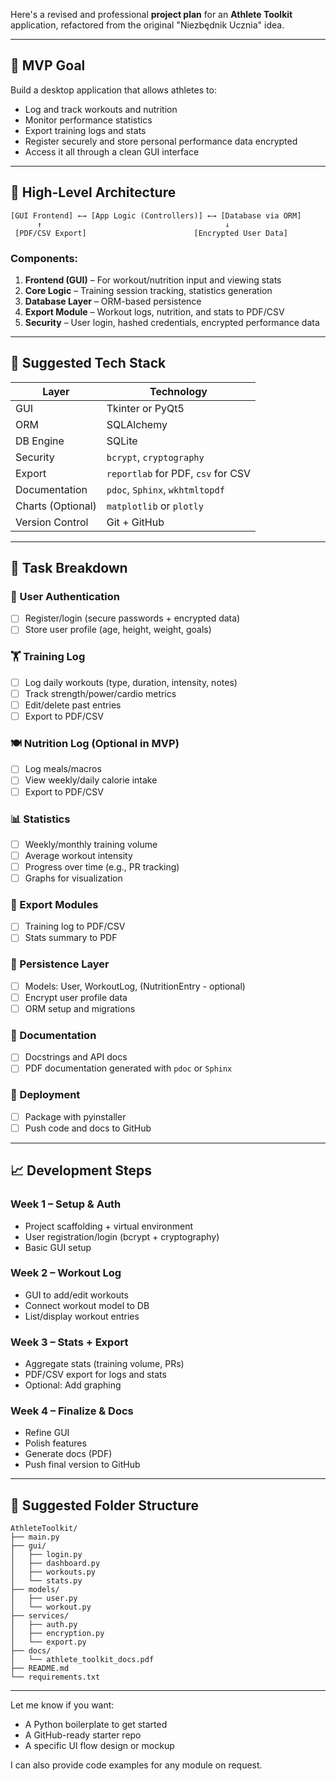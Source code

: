 Here's a revised and professional **project plan** for an **Athlete Toolkit** application, refactored from the original "Niezbędnik Ucznia" idea.

---

## 🎯 **MVP Goal**
Build a desktop application that allows athletes to:
- Log and track workouts and nutrition
- Monitor performance statistics
- Export training logs and stats
- Register securely and store personal performance data encrypted
- Access it all through a clean GUI interface

---

## 🧱 **High-Level Architecture**
```
[GUI Frontend] ←→ [App Logic (Controllers)] ←→ [Database via ORM]
      ↑                                         ↓
 [PDF/CSV Export]                        [Encrypted User Data]
```

### Components:
1. **Frontend (GUI)** – For workout/nutrition input and viewing stats
2. **Core Logic** – Training session tracking, statistics generation
3. **Database Layer** – ORM-based persistence
4. **Export Module** – Workout logs, nutrition, and stats to PDF/CSV
5. **Security** – User login, hashed credentials, encrypted performance data

---

## 🧰 **Suggested Tech Stack**
| Layer           | Technology           |
|----------------|----------------------|
| GUI            | Tkinter or PyQt5     |
| ORM            | SQLAlchemy           |
| DB Engine      | SQLite               |
| Security       | `bcrypt`, `cryptography` |
| Export         | `reportlab` for PDF, `csv` for CSV |
| Documentation  | `pdoc`, `Sphinx`, `wkhtmltopdf` |
| Charts (Optional) | `matplotlib` or `plotly` |
| Version Control| Git + GitHub         |

---

## 📌 **Task Breakdown**

### 🔐 User Authentication
- [ ] Register/login (secure passwords + encrypted data)
- [ ] Store user profile (age, height, weight, goals)

### 🏋️ Training Log
- [ ] Log daily workouts (type, duration, intensity, notes)
- [ ] Track strength/power/cardio metrics
- [ ] Edit/delete past entries
- [ ] Export to PDF/CSV

### 🍽️ Nutrition Log (Optional in MVP)
- [ ] Log meals/macros
- [ ] View weekly/daily calorie intake
- [ ] Export to PDF/CSV

### 📊 Statistics
- [ ] Weekly/monthly training volume
- [ ] Average workout intensity
- [ ] Progress over time (e.g., PR tracking)
- [ ] Graphs for visualization

### 📂 Export Modules
- [ ] Training log to PDF/CSV
- [ ] Stats summary to PDF

### 💾 Persistence Layer
- [ ] Models: User, WorkoutLog, (NutritionEntry - optional)
- [ ] Encrypt user profile data
- [ ] ORM setup and migrations

### 📘 Documentation
- [ ] Docstrings and API docs
- [ ] PDF documentation generated with `pdoc` or `Sphinx`

### 🚀 Deployment
- [ ] Package with pyinstaller
- [ ] Push code and docs to GitHub

---

## 📈 **Development Steps**

### Week 1 – Setup & Auth
- Project scaffolding + virtual environment
- User registration/login (bcrypt + cryptography)
- Basic GUI setup

### Week 2 – Workout Log
- GUI to add/edit workouts
- Connect workout model to DB
- List/display workout entries

### Week 3 – Stats + Export
- Aggregate stats (training volume, PRs)
- PDF/CSV export for logs and stats
- Optional: Add graphing

### Week 4 – Finalize & Docs
- Refine GUI
- Polish features
- Generate docs (PDF)
- Push final version to GitHub

---

## 📁 Suggested Folder Structure
```
AthleteToolkit/
├── main.py
├── gui/
│   ├── login.py
│   ├── dashboard.py
│   ├── workouts.py
│   └── stats.py
├── models/
│   ├── user.py
│   └── workout.py
├── services/
│   ├── auth.py
│   ├── encryption.py
│   └── export.py
├── docs/
│   └── athlete_toolkit_docs.pdf
├── README.md
└── requirements.txt
```

---

Let me know if you want:
- A Python boilerplate to get started
- A GitHub-ready starter repo
- A specific UI flow design or mockup

I can also provide code examples for any module on request.
